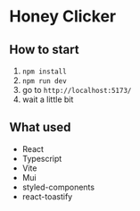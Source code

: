 # Honey Clicker
 
## How to start
 1. `npm install`
 2. `npm run dev`
 3. go to `http://localhost:5173/`
 4. wait a little bit


## What used
* React
* Typescript
* Vite
* Mui
* styled-components
* react-toastify
